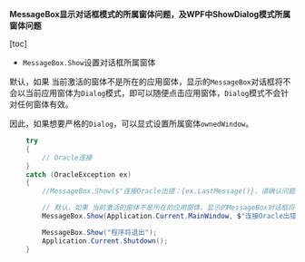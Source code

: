 **MessageBox显示对话框模式的所属窗体问题，及WPF中ShowDialog模式所属窗体问题**

[toc]

- `MessageBox.Show`设置对话框所属窗体

默认，如果 当前激活的窗体不是所在的应用窗体，显示的`MessageBox`对话框将不会以当前应用窗体为`Dialog`模式，即可以随便点击应用窗体，`Dialog`模式不会针对任何窗体有效。

因此，如果想要严格的`Dialog`，可以显式设置所属窗体`ownedWindow`。

```C#
    try
    {
        // Oracle连接
    }
    catch (OracleException ex)
    {
        //MessageBox.Show($"连接Oracle出错：{ex.LastMessage()}，请确认问题后重试!");

        // 默认，如果 当前激活的窗体不是所在的应用窗体，显示的MessageBox对话框将不会以当前应用窗体为Dialog模式，即可以随便点击应用窗体
        MessageBox.Show(Application.Current.MainWindow, $"连接Oracle出错：{ex.LastMessage()}，请确认问题后重试!");

        MessageBox.Show("程序将退出");
        Application.Current.Shutdown();
    }
```